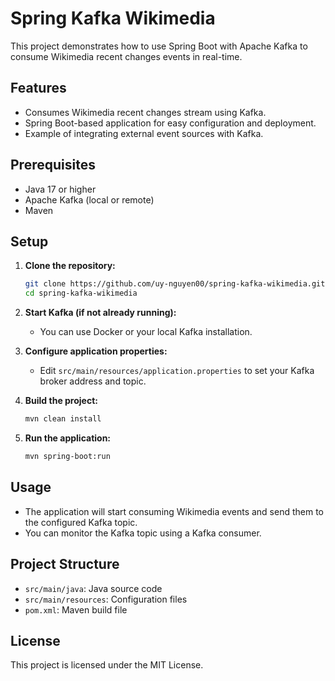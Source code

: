 # Spring Kafka Wikimedia

This project demonstrates how to use Spring Boot with Apache Kafka to consume Wikimedia recent changes events in real-time.

## Features

- Consumes Wikimedia recent changes stream using Kafka.
- Spring Boot-based application for easy configuration and deployment.
- Example of integrating external event sources with Kafka.

## Prerequisites

- Java 17 or higher
- Apache Kafka (local or remote)
- Maven

## Setup

1. **Clone the repository:**
   ```bash
   git clone https://github.com/uy-nguyen00/spring-kafka-wikimedia.git
   cd spring-kafka-wikimedia
   ```

2. **Start Kafka (if not already running):**
   - You can use Docker or your local Kafka installation.

3. **Configure application properties:**
   - Edit `src/main/resources/application.properties` to set your Kafka broker address and topic.

4. **Build the project:**
   ```bash
   mvn clean install
   ```

5. **Run the application:**
   ```bash
   mvn spring-boot:run
   ```

## Usage

- The application will start consuming Wikimedia events and send them to the configured Kafka topic.
- You can monitor the Kafka topic using a Kafka consumer.

## Project Structure

- `src/main/java`: Java source code
- `src/main/resources`: Configuration files
- `pom.xml`: Maven build file

## License

This project is licensed under the MIT License.

